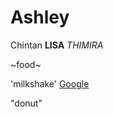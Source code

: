 # Ashley
Chintan
**LISA**
*THIMIRA*

~food~

'milkshake'
[Google](https://www.google.com/)


"donut"
